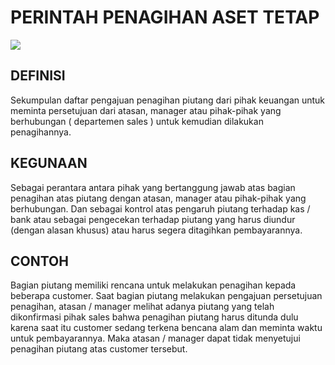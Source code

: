 # PERINTAH PENAGIHAN ASET TETAP

![](_media/id/aset-tetap/penjualan/perintah-penagihan.jpg)

## DEFINISI
Sekumpulan daftar pengajuan penagihan piutang dari pihak keuangan untuk meminta persetujuan dari atasan, manager atau pihak-pihak yang berhubungan ( departemen sales ) untuk kemudian dilakukan penagihannya. 

## KEGUNAAN
Sebagai perantara antara pihak yang bertanggung jawab atas bagian penagihan atas piutang dengan atasan, manager atau pihak-pihak yang berhubungan. Dan sebagai kontrol atas pengaruh piutang terhadap kas / bank atau sebagai pengecekan terhadap piutang yang harus diundur (dengan alasan khusus) atau harus segera ditagihkan pembayarannya.

## CONTOH
Bagian piutang memiliki rencana untuk melakukan penagihan kepada beberapa customer. Saat bagian piutang melakukan pengajuan persetujuan penagihan, atasan / manager melihat adanya piutang yang telah dikonfirmasi pihak sales bahwa penagihan piutang harus ditunda dulu karena saat itu customer sedang terkena bencana alam dan meminta waktu untuk pembayarannya. Maka atasan / manager dapat tidak menyetujui penagihan piutang atas customer tersebut.